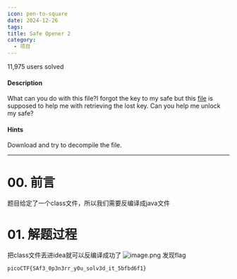 ```yaml
---
icon: pen-to-square
date: 2024-12-26
tags: 
title: Safe Opener 2
category:
  - 项目
---
```

11,975 users solved
#### Description

What can you do with this file?I forgot the key to my safe but this [file](https://artifacts.picoctf.net/c/288/SafeOpener.class) is supposed to help me with retrieving the lost key. Can you help me unlock my safe?
#### Hints
Download and try to decompile the file.

----
# 00. 前言
题目给定了一个class文件，所以我们需要反编译成java文件

# 01. 解题过程
把class文件丢进idea就可以反编译成功了
![image.png](https://cdn.jsdelivr.net/gh/fakeppa/blog-img/20241226123824.png)
发现flag
```
picoCTF{SAf3_0p3n3rr_y0u_solv3d_it_5bfbd6f1}
```
